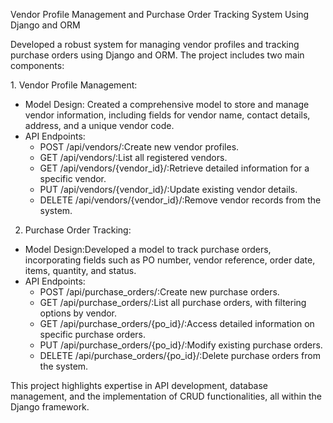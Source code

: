 Vendor Profile Management and Purchase Order Tracking System Using Django and ORM

Developed a robust system for managing vendor profiles and tracking purchase orders using Django and ORM. The project includes two main components:

 ⁠1. Vendor Profile Management:
   - Model Design: Created a comprehensive model to store and manage vendor information, including fields for vendor name, contact details, address, and a unique vendor code.
   - API Endpoints:
     - POST /api/vendors/:Create new vendor profiles.
     - GET /api/vendors/:List all registered vendors.
     - GET /api/vendors/{vendor_id}/:Retrieve detailed information for a specific vendor.
     - PUT /api/vendors/{vendor_id}/:Update existing vendor details.
     - DELETE /api/vendors/{vendor_id}/:Remove vendor records from the system.

 2. Purchase Order Tracking:
   - Model Design:Developed a model to track purchase orders, incorporating fields such as PO number, vendor reference, order date, items, quantity, and status.
   - API Endpoints:
     - POST /api/purchase_orders/:Create new purchase orders.
     - GET /api/purchase_orders/:List all purchase orders, with filtering options by vendor.
     - GET /api/purchase_orders/{po_id}/:Access detailed information on specific purchase orders.
     - PUT /api/purchase_orders/{po_id}/:Modify existing purchase orders.
     - DELETE /api/purchase_orders/{po_id}/:Delete purchase orders from the system.

This project highlights expertise in API development, database management, and the implementation of CRUD functionalities, all within the Django framework.
